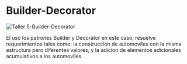 # Builder-Decorator


![Taller 5-Builder-Decorator](https://user-images.githubusercontent.com/72930050/125850899-7a7002ba-df5b-4f27-bd02-88ac380a89c4.png)

El uso los patrones Builder y Decorator en este caso, resuelve requerimientos tales como: la construcción de automoviles con la misma estructura pero diferentes valores, y la adicion de elementos adicionales acumulativos a los automoviles.
